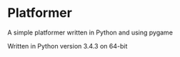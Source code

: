 # Platformer
A simple platformer written in Python and using pygame

Written in Python version 3.4.3 on 64-bit
